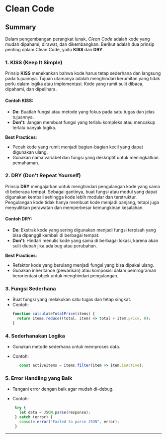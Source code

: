 # Clean Code

## Summary

Dalam pengembangan perangkat lunak, *Clean Code* adalah kode yang mudah dipahami, dirawat, dan dikembangkan. Berikut adalah dua prinsip penting dalam Clean Code, yaitu **KISS** dan **DRY**.

### 1. KISS (Keep It Simple)

Prinsip **KISS** menekankan bahwa kode harus tetap sederhana dan langsung pada tujuannya. Tujuan utamanya adalah menghindari kerumitan yang tidak perlu dalam logika atau implementasi. Kode yang rumit sulit dibaca, dipahami, dan dipelihara.

#### Contoh KISS:
- **Do**: Buatlah fungsi atau metode yang fokus pada satu tugas dan jelas tujuannya.
- **Don't**: Jangan membuat fungsi yang terlalu kompleks atau mencakup terlalu banyak logika.

**Best Practices**:
- Pecah kode yang rumit menjadi bagian-bagian kecil yang dapat digunakan ulang.
- Gunakan nama variabel dan fungsi yang deskriptif untuk meningkatkan pemahaman.

### 2. DRY (Don't Repeat Yourself)

Prinsip **DRY** mengajarkan untuk menghindari pengulangan kode yang sama di beberapa tempat. Sebagai gantinya, buat fungsi atau modul yang dapat digunakan kembali sehingga kode lebih modular dan terstruktur. Pengulangan kode tidak hanya membuat kode menjadi panjang, tetapi juga menyulitkan perawatan dan memperbesar kemungkinan kesalahan.

#### Contoh DRY:
- **Do**: Ekstrak kode yang sering digunakan menjadi fungsi terpisah yang bisa dipanggil kembali di berbagai tempat.
- **Don't**: Hindari menulis kode yang sama di berbagai lokasi, karena akan sulit diubah jika ada bug atau perubahan.

**Best Practices**:
- Refaktor kode yang berulang menjadi fungsi yang bisa dipakai ulang.
- Gunakan inheritance (pewarisan) atau komposisi dalam pemrograman berorientasi objek untuk menghindari pengulangan.

### 3. Fungsi Sederhana
- Buat fungsi yang melakukan satu tugas dan tetap singkat.
- Contoh:
  ```javascript
  function calculateTotalPrice(items) {
    return items.reduce((total, item) => total + item.price, 0);
  }
### 4. **Sederhanakan Logika**
- Gunakan metode sederhana untuk memproses data.
- Contoh:
     
  ```javascript
     const activeItems = items.filter(item => item.isActive);


### 5. **Error Handling yang Baik**
- Tangani error dengan baik agar mudah di-debug.
- Contoh:
     
    ```javascript
     try {
       let data = JSON.parse(response);
     } catch (error) {
       console.error("Failed to parse JSON", error);
     }

---